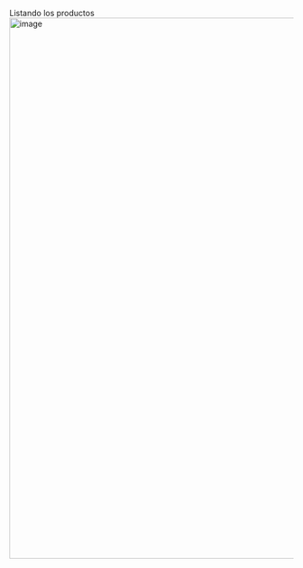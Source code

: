 Listando los productos
<img width="960" alt="image" src="https://user-images.githubusercontent.com/114530204/223544287-9b9c72d8-b66a-4794-b6c0-7995856a1d29.png">

